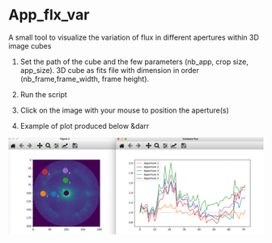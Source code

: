 # App_flx_var

A small tool to visualize the variation of flux in different apertures within 3D image cubes



1. Set the path of the cube and the few parameters (nb_app, crop size, app_size). 3D cube as fits file with dimension in order (nb_frame,frame_width, frame height).

2. Run the script

3. Click on the image with your mouse to position the aperture(s) 

4. Example of plot produced below &darr


![exemple](demo.png)
